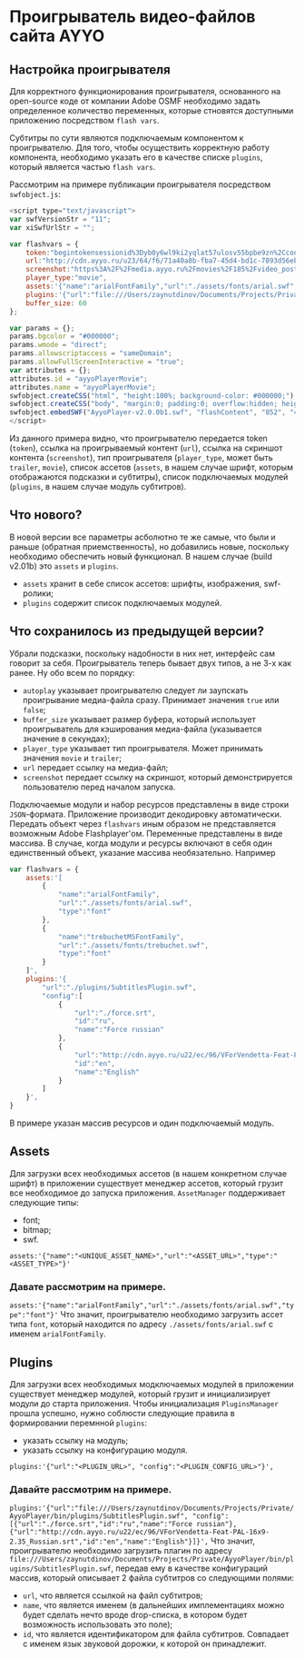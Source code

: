 # Проигрыватель видео-файлов сайта AYYO

## Настройка проигрывателя
Для корректного функционирования проигрывателя, основанного на open-source коде от компании Adobe OSMF необходимо задать определенное количество переменных, которые стновятся доступными приложению посредством `flash vars`.

Субтитры по сути являются подключаемым компонентом к проигрывателю. Для того, чтобы осуществить корректную работу компонента, необходимо указать его в качестве списке `plugins`, который является частью `flash vars`.

Рассмотрим на примере публикации проигрывателя посредством `swfobject.js`:
```js
<script type="text/javascript">
var swfVersionStr = "11";
var xiSwfUrlStr = "";

var flashvars = {
	token:"begintokensessionid%3Dyb0y6wl9ki2yqlat57ulosv55bpbe9zn%2Ccontentid%3D185%2Ccountrycode%3Dru%2Cclientkey%3D6f17269e454fbbd63a1e3e9727ac89%3ASvbwhROcR1JZE6PJUJ03cAg-Qb4endtoken",
	url:"http://cdn.ayyo.ru/u23/64/f6/71a40a8b-fba7-45d4-bd1c-7893d56ebcda_ru_en.f4m",
	screenshot:"https%3A%2F%2Fmedia.ayyo.ru%2Fmovies%2F185%2Fvideo_poster%2F850x477.jpg",
	player_type:"movie",
	assets:'{"name":"arialFontFamily","url":"./assets/fonts/arial.swf","type":"font"}',
	plugins:'{"url":"file:///Users/zaynutdinov/Documents/Projects/Private/AyyoPlayer/bin/plugins/SubtitlesPlugin.swf", "config":[{"url":"./force.srt","id":"ru","name":"Force russian"}, {"url":"http://cdn.ayyo.ru/u22/ec/96/VForVendetta-Feat-PAL-16x9-2.35_Russian.srt","id":"en","name":"English"}]}',
	buffer_size: 60
};

var params = {};
params.bgcolor = "#000000";
params.wmode = "direct";
params.allowscriptaccess = "sameDomain";
params.allowFullScreenInteractive = "true";
var attributes = {};
attributes.id = "ayyoPlayerMovie";
attributes.name = "ayyoPlayerMovie";
swfobject.createCSS("html", "height:100%; background-color: #000000;");
swfobject.createCSS("body", "margin:0; padding:0; overflow:hidden; height:100%;");
swfobject.embedSWF("AyyoPlayer-v2.0.0b1.swf", "flashContent", "852", "480",  swfVersionStr, xiSwfUrlStr, flashvars, params, attributes);
</script>
```
Из данного примера видно, что проигрывателю передается token (`token`), ссылка на проигрываемый контент (`url`), ссылка на скриншот контента (`screenshot`), тип проигрывателя (`player_type`, может быть `trailer`, `movie`), список ассетов (`assets`, в нашем случае шрифт, которым отображаются подсказки и субтитры), список подключаемых модулей (`plugins`, в нашем случае модуль субтитров).

## Что нового?
В новой версии все параметры асболютно те же самые, что были и раньше (обратная приемственность), но добавились новые, поскольку необходимо обеспечить новый функционал. В нашем случае (build v2.01b) это `assets` и `plugins`.
+ `assets` хранит в себе список ассетов: шрифты, изображения, swf-ролики;
+ `plugins` содержит список подключаемых модулей.
## Что сохранилось из предыдущей версии?
Убрали подсказки, поскольку надобности в них нет, интерфейс сам говорит за себя. Проигрыватель теперь бывает двух типов, а не 3-х как ранее. Ну обо всем по порядку:
+ `autoplay` указывает проигрывателю следует ли заупскать проигрывание медиа-файла сразу. Принимает значения `true` или `false`;
+ `buffer_size` указывает размер буфера, который использует проигрыватель для кэширования медиа-файла (указывается значение в секундах);
+ `player_type` указывает тип проигрывателя. Может принимать значения `movie` и `trailer`;
+ `url` передает ссылку на медиа-файл;
+ `screenshot` передает ссылку на скриншот, который демонстрируется пользователю перед началом запуска.

Подключаемые модули и набор ресурсов представлены в виде строки `JSON`-формата. Приложение производит декодировку автоматически. Передать объект через `flashvars` иным образом не представляется возможным Adobe Flashplayer'ом.
Переменные представлены в виде массива. В случае, когда модули и ресурсы включают в себя один единственный объект, указание массива необязательно.
Например
```js
var flashvars = {
	assets:'[
		{
			"name":"arialFontFamily",
			"url":"./assets/fonts/arial.swf",
			"type":"font"
		},
		{
			"name":"trebuchetMSFontFamily",
			"url":"./assets/fonts/trebuchet.swf",
			"type":"font"
		}
	]',
	plugins:'{
		"url":"./plugins/SubtitlesPlugin.swf",
		"config":[
			{
				"url":"./force.srt",
				"id":"ru",
				"name":"Force russian"
			},
			{
				"url":"http://cdn.ayyo.ru/u22/ec/96/VForVendetta-Feat-PAL-16x9-2.35_Russian.srt",
				"id":"en",
				"name":"English"
			}
		]
	}',
}
```
В примере указан массив ресурсов и один подключаемый модуль.

## Assets
Для загрузки всех необходимых ассетов (в нашем конкретном случае шрифт) в приложении существует менеджер ассетов, который грузит все необходимое до запуска приложения. `AssetManager` поддерживает следующие типы:
- font;
- bitmap;
- swf.

`assets:'{"name":"<UNIQUE_ASSET_NAME>","url":"<ASSET_URL>","type":"<ASSET_TYPE>"}'`

### Давате рассмотрим на примере.
`assets:'{"name":"arialFontFamily","url":"./assets/fonts/arial.swf","type":"font"}'`
Что значит, проигрывателю необходимо загрузить ассет типа `font`, который находится по адресу `./assets/fonts/arial.swf` с именем `arialFontFamily`.

## Plugins
Для загрузки всех необходимых модключаемых модулей в приложении существует менеджер модулей, который грузит и инициализирует модули до старта приложения. Чтобы инициализация `PluginsManager` прошла успешно, нужно соблюсти следующие правила в формировании перемнной `plugins`:
+ указать ссылку на модуль;
+ указать ссылку на конфигурацию модуля.

`plugins:'{"url":"<PLUGIN_URL>", "config":"<PLUGIN_CONFIG_URL>"}',`

### Давайте рассмотрим на примере.
`plugins:'{"url":"file:///Users/zaynutdinov/Documents/Projects/Private/AyyoPlayer/bin/plugins/SubtitlesPlugin.swf", "config":[{"url":"./force.srt","id":"ru","name":"Force russian"}, {"url":"http://cdn.ayyo.ru/u22/ec/96/VForVendetta-Feat-PAL-16x9-2.35_Russian.srt","id":"en","name":"English"}]}',`
Что значит, проигрывателю необходимо загрузить плагин по адресу `file:///Users/zaynutdinov/Documents/Projects/Private/AyyoPlayer/bin/plugins/SubtitlesPlugin.swf`, передав ему в качестве конфигураций массив, который описывает 2 файла субтитров со следующими полями:
* `url`, что является ссылкой на файл субтитров;
* `name`, что является именем (в дальнейших имплементациях можно будет сделать нечто вроде drop-списка, в котором будет возможность использовать это поле);
* `id`, что является идентификатором для файла субтитров. Совпадает с именем язык звуковой дорожки, к которой он принадлежит.
